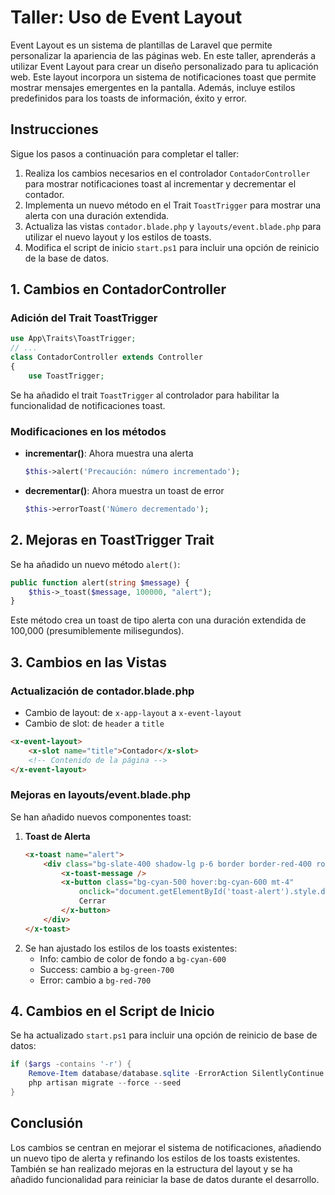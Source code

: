 # Taller: Uso de Event Layout

Event Layout es un sistema de plantillas de Laravel que permite personalizar la apariencia de las páginas web. En este taller, aprenderás a utilizar Event Layout para crear un diseño personalizado para tu aplicación web.
Este layout incorpora un sistema de notificaciones toast que permite mostrar mensajes emergentes en la pantalla. Además, incluye estilos predefinidos para los toasts de información, éxito y error.

## Instrucciones
Sigue los pasos a continuación para completar el taller:

1. Realiza los cambios necesarios en el controlador `ContadorController` para mostrar notificaciones toast al incrementar y decrementar el contador.
2. Implementa un nuevo método en el Trait `ToastTrigger` para mostrar una alerta con una duración extendida.
3. Actualiza las vistas `contador.blade.php` y `layouts/event.blade.php` para utilizar el nuevo layout y los estilos de toasts.
4. Modifica el script de inicio `start.ps1` para incluir una opción de reinicio de la base de datos.

## 1. Cambios en ContadorController

### Adición del Trait ToastTrigger
```php
use App\Traits\ToastTrigger;
// ...
class ContadorController extends Controller
{
    use ToastTrigger;
```
Se ha añadido el trait `ToastTrigger` al controlador para habilitar la funcionalidad de notificaciones toast.

### Modificaciones en los métodos
- **incrementar()**: Ahora muestra una alerta
  ```php
  $this->alert('Precaución: número incrementado');
  ```
- **decrementar()**: Ahora muestra un toast de error
  ```php
  $this->errorToast('Número decrementado');
  ```

## 2. Mejoras en ToastTrigger Trait

Se ha añadido un nuevo método `alert()`:
```php
public function alert(string $message) {
    $this->_toast($message, 100000, "alert");
}
```
Este método crea un toast de tipo alerta con una duración extendida de 100,000 (presumiblemente milisegundos).

## 3. Cambios en las Vistas

### Actualización de contador.blade.php
- Cambio de layout: de `x-app-layout` a `x-event-layout`
- Cambio de slot: de `header` a `title`

```html	
<x-event-layout>
    <x-slot name="title">Contador</x-slot>
    <!-- Contenido de la página -->
</x-event-layout>
```

### Mejoras en layouts/event.blade.php
Se han añadido nuevos componentes toast:
1. **Toast de Alerta**
   ```html
   <x-toast name="alert">
       <div class="bg-slate-400 shadow-lg p-6 border border-red-400 rounded-md">
           <x-toast-message />
           <x-button class="bg-cyan-500 hover:bg-cyan-600 mt-4"
               onclick="document.getElementById('toast-alert').style.display = 'none'">
               Cerrar
           </x-button>
       </div>
   </x-toast>
   ```
2. Se han ajustado los estilos de los toasts existentes:
   - Info: cambio de color de fondo a `bg-cyan-600`
   - Success: cambio a `bg-green-700`
   - Error: cambio a `bg-red-700`

## 4. Cambios en el Script de Inicio

Se ha actualizado `start.ps1` para incluir una opción de reinicio de base de datos:
```powershell
if ($args -contains '-r') {
    Remove-Item database/database.sqlite -ErrorAction SilentlyContinue
    php artisan migrate --force --seed
}
```

## Conclusión
Los cambios se centran en mejorar el sistema de notificaciones, añadiendo un nuevo tipo de alerta y refinando los estilos de los toasts existentes. También se han realizado mejoras en la estructura del layout y se ha añadido funcionalidad para reiniciar la base de datos durante el desarrollo.